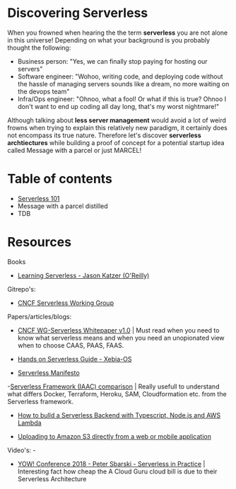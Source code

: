 # Discovering Serverless

When you frowned when hearing the the term **serverless** you are not alone in this universe! Depending on what your background is you probably thought the following:

- Business person: "Yes, we can finally stop paying for hosting our servers"
- Software engineer: "Wohoo, writing code, and deploying code without the hassle of managing servers sounds like a dream, no more waiting on the devops team" 
- Infra/Ops engineer: "Ohnoo, what a fool! Or what if this is true? Ohnoo I don't want to end up coding all day long, that's my worst nightmare!"

Although talking about **less server management** would avoid a lot of weird frowns when trying to explain this relatively new paradigm, it certainly does not encompass its true nature. Therefore let's discover **serverless archtiectures** while building a proof of concept for a potential startup idea called Message with a parcel or just MARCEL!

# Table of contents
- [Serverless 101](docs/1-serverless-101)
- Message with a parcel distilled
- TDB


# Resources

Books
- [Learning Serverless - Jason Katzer (O'Reilly)](https://www.oreilly.com/library/view/learning-serverless/9781492057000/)

Gitrepo's:
- [CNCF Serverless Working Group](https://github.com/cncf/wg-serverless)

Papers/articles/blogs:
- [CNCF WG-Serverless Whitepaper v1.0](https://github.com/cncf/wg-serverless/blob/master/whitepapers/serverless-overview/cncf_serverless_whitepaper_v1.0.pdf) | Must read when you need to know what serverless means and when you need an unopionated view when to choose CAAS, PAAS, FAAS.
- [Hands on Serverless Guide - Xebia-OS](https://github.com/xebia-os/hands-on-serverless-guide/)

- [Serverless Manifesto](https://www.serverless.com/learn/manifesto/) 

-[Serverless Framework (IAAC) comparison](https://www.serverless.com/learn/comparisons/) | Really usefull to understand what differs Docker, Terraform, Heroku, SAM, Cloudformation etc. from the Serverless framework.
  
- [How to bulld a Serverless Backend with Typescript, Node.js and AWS Lambda](https://medium.com/proud2becloud/how-to-build-a-serverless-backend-with-typescript-node-js-and-aws-lambda-74ef758f810f)  

- [Uploading to Amazon S3 directly from a web or mobile application](https://aws.amazon.com/blogs/compute/uploading-to-amazon-s3-directly-from-a-web-or-mobile-application/)

Video's: -
- [YOW! Conference 2018 - Peter Sbarski - Serverless in Practice](https://www.youtube.com/watch?v=oRuV9iXUg40&ab_channel=YOW%21Conferences) | Interesting fact how cheap the A Cloud Guru cloud bill is due to their Serverless Architecture